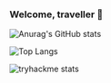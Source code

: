 ### Welcome, traveller 👋

![Anurag's GitHub stats](https://github-stats-vercel-git-main-aeskerminens-projects.vercel.app//api?username=aeskerminen)

![Top Langs](https://github-stats-vercel-git-main-aeskerminens-projects.vercel.app/api/top-langs/?username=aeskerminen&layout=pie&langs_count=6&hide=html,TeX&exclude_repo=github-stats-vercel)

![tryhackme stats](https://tryhackme-badges.s3.amazonaws.com/aeskerm.png)
